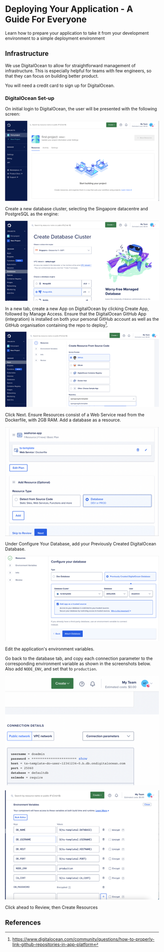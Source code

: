 # Deploying Your Application - A Guide For Everyone

Learn how to prepare your application to take it from your development 
environment to a simple deployment environment

## Infrastructure

We use DigitalOcean to allow for straightforward management of 
infrastructure. This is especially helpful for teams with few 
engineers, so that they can focus on building better product.

You will need a credit card to sign up for DigitalOcean.

### DigitalOcean Set-up

On initial login to DigitalOcean, the user will be presented with the 
following screen:

![DigitalOcean - Landing Page](images/digitalocean-landing-page.png)

Create a new database cluster, selecting the Singapore datacentre
and PostgreSQL as the engine:

![DigitalOcean - Create Database](images/digitalocean-create-database.png)

In a new tab, create a new App on DigitalOcean by clicking Create App, 
followed by Manage Access. Ensure that the DigitalOcean GitHub App 
(integration) is installed on both your personal GitHub account as 
well as the GitHub organisation containing the repo to deploy[^1].

![DigitalOcean - App From Source](images/digitalocean-app-from-source.png)

Click Next. Ensure Resources consist of a Web Service read from the 
Dockerfile, with 2GB RAM. Add a database as a resource.

![DigitalOcean - Resources](images/digitalocean-resources.png)

Under Configure Your Database, add your Previously Created DigitalOcean
Database.

![DigitalOcean - Attach Database](images/digitalocean-attach-database.png)

Edit the application's environment variables.

Go back to the database tab, and copy each connection parameter to the 
corresponding environment variable as shown in the screenshots below.
Also add `NODE_ENV`, and set that to `production`.

![DigitalOcean - Database Params](images/digitalocean-db-params.png)

![DigitalOcean - Environment Variables](images/digitalocean-env-vars.png)

Click ahead to Review, then Create Resources

## References
[^1]: https://www.digitalocean.com/community/questions/how-to-properly-link-github-repositories-in-app-platform
